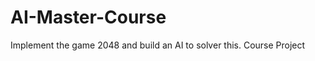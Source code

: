 AI-Master-Course
================
Implement the game 2048 and build an AI to solver this.
Course Project

